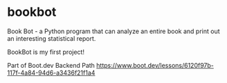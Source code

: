 # bookbot

Book Bot - a Python program that can analyze an entire book and print out an interesting statistical report.

BookBot is my first project!

Part of Boot.dev Backend Path
https://www.boot.dev/lessons/6120f97b-117f-4a84-94d6-a3436f21f1a4
